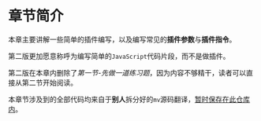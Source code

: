 # 章节简介

本章主要讲解一些简单的插件编写，以及编写常见的**插件参数**与**插件指令**。

第二版更加愿意称呼为编写简单的`JavaScript`代码片段，而不是做插件。

第二版在本章内删除了*第一节-先做一道练习题*，因为内容不够精干，读者可以直接从第二节开始阅读。

本章节涉及到的全部代码均来自于**别人**拆分好的`mv`源码翻译，[暂时保存在此仓库内](https://gitee.com/HechiCollegeComputerAssociation/rmmv-api)。
